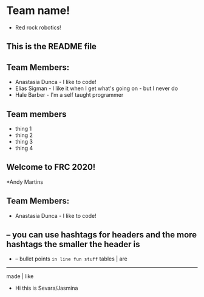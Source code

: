
# Team name!
* Red rock robotics!
  
## This is the README file

## Team Members:  
* Anastasia Dunca - I like to code!
* Elias Sigman - I like it when I get what's going on - but I never do
* Hale Barber - I'm a self taught programmer

## Team members 
* thing 1
* thing 2   
* thing 3   
* thing 4   

## Welcome to FRC 2020!
*Andy Martins

## Team Members:  
* Anastasia Dunca - I like to code!

## – you can use hashtags for headers and the more hashtags the smaller the header is
* – bullet points
``in line fun stuff``
tables | are  
------------
made | like

* Hi this is Sevara/Jasmina